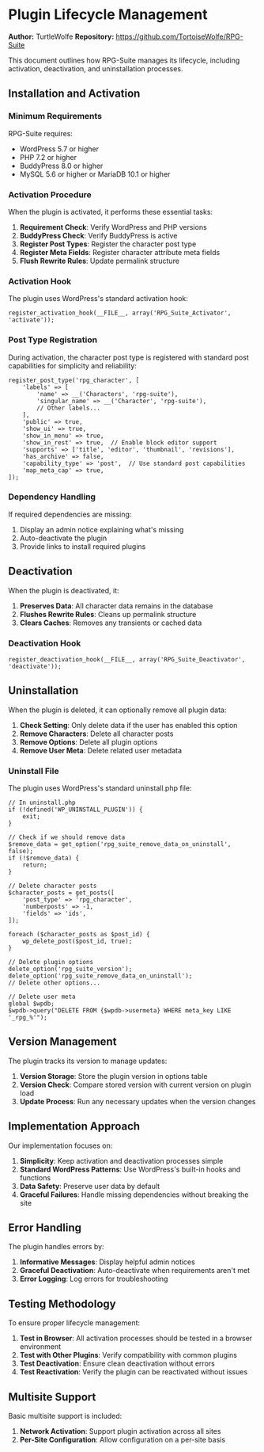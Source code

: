 # Plugin Lifecycle Management

**Author:** TurtleWolfe
**Repository:** https://github.com/TortoiseWolfe/RPG-Suite

This document outlines how RPG-Suite manages its lifecycle, including activation, deactivation, and uninstallation processes.

## Installation and Activation

### Minimum Requirements

RPG-Suite requires:
- WordPress 5.7 or higher
- PHP 7.2 or higher
- BuddyPress 8.0 or higher
- MySQL 5.6 or higher or MariaDB 10.1 or higher

### Activation Procedure

When the plugin is activated, it performs these essential tasks:

1. **Requirement Check**: Verify WordPress and PHP versions
2. **BuddyPress Check**: Verify BuddyPress is active
3. **Register Post Types**: Register the character post type
4. **Register Meta Fields**: Register character attribute meta fields
5. **Flush Rewrite Rules**: Update permalink structure

### Activation Hook

The plugin uses WordPress's standard activation hook:

```
register_activation_hook(__FILE__, array('RPG_Suite_Activator', 'activate'));
```

### Post Type Registration

During activation, the character post type is registered with standard post capabilities for simplicity and reliability:

```
register_post_type('rpg_character', [
    'labels' => [
        'name' => __('Characters', 'rpg-suite'),
        'singular_name' => __('Character', 'rpg-suite'),
        // Other labels...
    ],
    'public' => true,
    'show_ui' => true,
    'show_in_menu' => true,
    'show_in_rest' => true,  // Enable block editor support
    'supports' => ['title', 'editor', 'thumbnail', 'revisions'],
    'has_archive' => false,
    'capability_type' => 'post',  // Use standard post capabilities
    'map_meta_cap' => true,
]);
```

### Dependency Handling

If required dependencies are missing:

1. Display an admin notice explaining what's missing
2. Auto-deactivate the plugin
3. Provide links to install required plugins

## Deactivation

When the plugin is deactivated, it:

1. **Preserves Data**: All character data remains in the database
2. **Flushes Rewrite Rules**: Cleans up permalink structure
3. **Clears Caches**: Removes any transients or cached data

### Deactivation Hook

```
register_deactivation_hook(__FILE__, array('RPG_Suite_Deactivator', 'deactivate'));
```

## Uninstallation

When the plugin is deleted, it can optionally remove all plugin data:

1. **Check Setting**: Only delete data if the user has enabled this option
2. **Remove Characters**: Delete all character posts
3. **Remove Options**: Delete all plugin options
4. **Remove User Meta**: Delete related user metadata

### Uninstall File

The plugin uses WordPress's standard uninstall.php file:

```
// In uninstall.php
if (!defined('WP_UNINSTALL_PLUGIN')) {
    exit;
}

// Check if we should remove data
$remove_data = get_option('rpg_suite_remove_data_on_uninstall', false);
if (!$remove_data) {
    return;
}

// Delete character posts
$character_posts = get_posts([
    'post_type' => 'rpg_character',
    'numberposts' => -1,
    'fields' => 'ids',
]);

foreach ($character_posts as $post_id) {
    wp_delete_post($post_id, true);
}

// Delete plugin options
delete_option('rpg_suite_version');
delete_option('rpg_suite_remove_data_on_uninstall');
// Delete other options...

// Delete user meta
global $wpdb;
$wpdb->query("DELETE FROM {$wpdb->usermeta} WHERE meta_key LIKE '_rpg_%'");
```

## Version Management

The plugin tracks its version to manage updates:

1. **Version Storage**: Store the plugin version in options table
2. **Version Check**: Compare stored version with current version on plugin load
3. **Update Process**: Run any necessary updates when the version changes

## Implementation Approach

Our implementation focuses on:

1. **Simplicity**: Keep activation and deactivation processes simple
2. **Standard WordPress Patterns**: Use WordPress's built-in hooks and functions
3. **Data Safety**: Preserve user data by default
4. **Graceful Failures**: Handle missing dependencies without breaking the site

## Error Handling

The plugin handles errors by:

1. **Informative Messages**: Display helpful admin notices
2. **Graceful Deactivation**: Auto-deactivate when requirements aren't met
3. **Error Logging**: Log errors for troubleshooting

## Testing Methodology

To ensure proper lifecycle management:

1. **Test in Browser**: All activation processes should be tested in a browser environment
2. **Test with Other Plugins**: Verify compatibility with common plugins
3. **Test Deactivation**: Ensure clean deactivation without errors
4. **Test Reactivation**: Verify the plugin can be reactivated without issues

## Multisite Support

Basic multisite support is included:

1. **Network Activation**: Support plugin activation across all sites
2. **Per-Site Configuration**: Allow configuration on a per-site basis